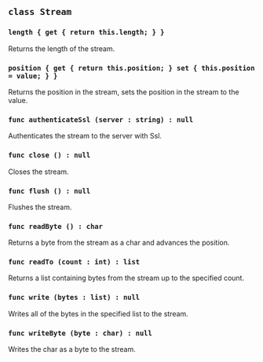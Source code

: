 ## ```class Stream```

### ```length { get { return this.length; } }```
Returns the length of the stream.

### ```position { get { return this.position; } set { this.position = value; } }```
Returns the position in the stream, sets the position in the stream to the value.

### ```func authenticateSsl (server : string) : null```
Authenticates the stream to the server with Ssl.

### ```func close () : null```
Closes the stream.

### ```func flush () : null```
Flushes the stream.

### ```func readByte () : char```
Returns a byte from the stream as a char and advances the position.

### ```func readTo (count : int) : list```
Returns a list containing bytes from the stream up to the specified count.

### ```func write (bytes : list) : null```
Writes all of the bytes in the specified list to the stream.

### ```func writeByte (byte : char) : null```
Writes the char as a byte to the stream.
